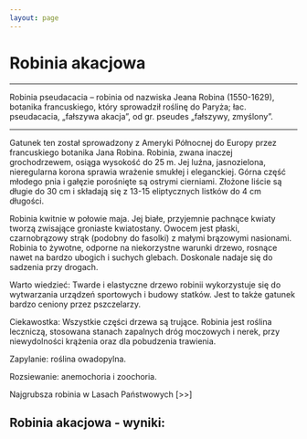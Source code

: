 ```yaml
---
layout: page
---
```


# Robinia akacjowa

---
Robinia pseudacacia – robinia od nazwiska Jeana Robina (1550-1629), botanika francuskiego, który sprowadził roślinę do Paryża; łac. pseudacacia, „fałszywa akacja”, od gr. pseudes „fałszywy, zmyślony”.

---
Gatunek ten został sprowadzony z Ameryki Północnej do Europy przez francuskiego botanika Jana Robina. Robinia, zwana inaczej grochodrzewem, osiąga wysokość do 25 m. Jej luźna, jasnozielona, nieregularna korona sprawia wrażenie smukłej i eleganckiej. Górna część młodego pnia i gałęzie porośnięte są ostrymi cierniami. Złożone liście są długie do 30 cm i składają się z 13-15 eliptycznych listków do 4 cm długości.

Robinia kwitnie w połowie maja. Jej białe, przyjemnie pachnące kwiaty tworzą zwisające groniaste kwiatostany. Owocem jest płaski, czarnobrązowy strąk (podobny do fasolki) z małymi brązowymi nasionami. Robinia to żywotne, odporne na niekorzystne warunki drzewo, rosnące nawet na bardzo ubogich i suchych glebach. Doskonale nadaje się do sadzenia przy drogach.

Warto wiedzieć: Twarde i elastyczne drzewo robinii wykorzystuje się do wytwarzania urządzeń sportowych i budowy statków. Jest to także gatunek bardzo ceniony przez pszczelarzy.

Ciekawostka: Wszystkie części drzewa są trujące. Robinia jest roślina leczniczą, stosowana stanach zapalnych dróg moczowych i nerek, przy niewydolności krążenia oraz dla pobudzenia trawienia.

Zapylanie: roślina owadopylna.

Rozsiewanie: anemochoria i zoochoria.

Najgrubsza robinia w Lasach Państwowych [>>]

## Robinia akacjowa - wyniki:
